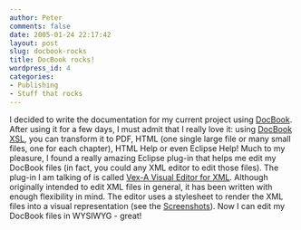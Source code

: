 ```yaml
---
author: Peter
comments: false
date: 2005-01-24 22:17:42
layout: post
slug: docbook-rocks
title: DocBook rocks!
wordpress_id: 4
categories:
- Publishing
- Stuff that rocks
---
```


I decided to write the documentation for my current project using [DocBook](http://www.docbook.org/). After using it for a few days, I must admit that I really love it: using [DocBook XSL](http://docbook.sourceforge.net/projects/xsl/), you can transform it to PDF, HTML (one single large file or many small files, one for each chapter), HTML Help or even Eclipse Help! Much to my pleasure, I found a really amazing Eclipse plug-in that helps me edit my DocBook files (in fact, you could any XML editor to edit those files). The plug-in I am talking of is called [Vex-A Visual Editor for XML](http://vex.sourceforge.net/). Although originally intended to edit XML files in general, it has been written with enough flexibility in mind. The editor uses a stylesheet to render the XML files into a visual representation (see the [Screenshots](http://vex.sourceforge.net/screenshots.html)). Now I can edit my DocBook files in WYSIWYG - great!

